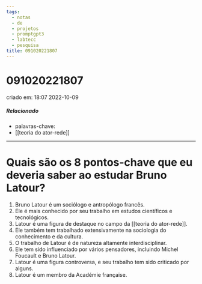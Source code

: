 ```yaml
---
tags:
  - notas
  - de
  - projetos
  - promptgpt3
  - labtecc
  - pesquisa
title: 091020221807
---
```

# 091020221807
criado em: 18:07 2022-10-09

##### Relacionado
- palavras-chave: 
- [[teoria do ator-rede]]
---
# Quais são os 8 pontos-chave que eu deveria saber ao estudar Bruno Latour?

1. Bruno Latour é um sociólogo e antropólogo francês.
2. Ele é mais conhecido por seu trabalho em estudos científicos e tecnológicos.
3. Latour é uma figura de destaque no campo da [[teoria do ator-rede]].
4. Ele também tem trabalhado extensivamente na sociologia do conhecimento e da cultura.
5. O trabalho de Latour é de natureza altamente interdisciplinar.
6. Ele tem sido influenciado por vários pensadores, incluindo Michel Foucault e Bruno Latour.
7. Latour é uma figura controversa, e seu trabalho tem sido criticado por alguns.
8. Latour é um membro da Académie française.
